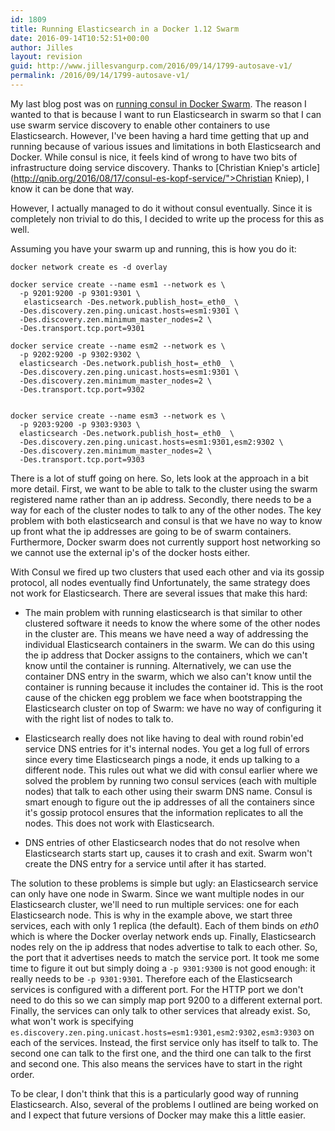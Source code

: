 ```yaml
---
id: 1809
title: Running Elasticsearch in a Docker 1.12 Swarm
date: 2016-09-14T10:52:51+00:00
author: Jilles
layout: revision
guid: http://www.jillesvangurp.com/2016/09/14/1799-autosave-v1/
permalink: /2016/09/14/1799-autosave-v1/
---
```

My last blog post was on <a href="http://www.jillesvangurp.com/2016/08/26/running-consul-in-a-docker-swarm-with-docker-1-12/">running consul in Docker Swarm</a>. The reason I wanted to that is because I want to run Elasticsearch in swarm so that I can use swarm service discovery to enable other containers to use Elasticsearch. However, I've been having a hard time getting that up and running because of various issues and limitations in both Elasticsearch and Docker. While consul is nice, it feels kind of wrong to have two bits of infrastructure doing service discovery. Thanks to [Christian Kniep's article](http://qnib.org/2016/08/17/consul-es-kopf-service/">Christian Kniep), I know it can be done that way.

However, I actually managed to do it without consul eventually. Since it is completely non trivial to do this, I decided to write up the process for this as well.

Assuming you have your swarm up and running, this is how you do it:

<pre><code>docker network create es -d overlay

docker service create --name esm1 --network es \
  -p 9201:9200 -p 9301:9301 \
   elasticsearch -Des.network.publish_host=_eth0_ \
  -Des.discovery.zen.ping.unicast.hosts=esm1:9301 \
  -Des.discovery.zen.minimum_master_nodes=2 \
  -Des.transport.tcp.port=9301

docker service create --name esm2 --network es \
  -p 9202:9200 -p 9302:9302 \
  elasticsearch -Des.network.publish_host=_eth0_ \
  -Des.discovery.zen.ping.unicast.hosts=esm1:9301 \
  -Des.discovery.zen.minimum_master_nodes=2 \
  -Des.transport.tcp.port=9302


docker service create --name esm3 --network es \
  -p 9203:9200 -p 9303:9303 \
  elasticsearch -Des.network.publish_host=_eth0_ \
  -Des.discovery.zen.ping.unicast.hosts=esm1:9301,esm2:9302 \
  -Des.discovery.zen.minimum_master_nodes=2 \
  -Des.transport.tcp.port=9303
</code></pre>

There is a lot of stuff going on here. So, lets look at the approach in a bit more detail. First, we want to be able to talk to the cluster using the swarm registered name rather than an ip address. Secondly, there needs to be a way for each of the cluster nodes to talk to any of the other nodes. The key problem with both elasticsearch and consul is that we have no way to know up front what the ip addresses are going to be of swarm containers. Furthermore, Docker swarm does not currently support host networking so we cannot use the external ip's of the docker hosts either.

With Consul we fired up two clusters that used each other and via its gossip protocol, all nodes eventually find 
Unfortunately, the same strategy does not work for Elasticsearch. There are several issues that make this hard:

<ul>
<li>The main problem with running elasticsearch is that similar to other clustered software it needs to know the where some of the other nodes in the cluster are. This means we have need a way of addressing the individual Elasticsearch containers in the swarm. We can do this using the ip address that Docker assigns to the containers, which we can't know until the container is running. Alternatively, we can use the container DNS entry in the swarm, which we also can't know until the container is running because it includes the container id. This is the root cause of the chicken egg problem we face when bootstrapping the Elasticsearch cluster on top of Swarm: we have no way of configuring it with the right list of nodes to talk to.</p></li>
<li><p>Elasticsearch really does not like having to deal with round robin'ed service DNS entries for it's internal nodes. You get a log full of errors since every time Elasticsearch pings a node, it ends up talking to a different node. This rules out what we did with consul earlier where we solved the problem by running two consul services (each with multiple nodes) that talk to each other using their swarm DNS name. Consul is smart enough to figure out the ip addresses of all the containers since it's gossip protocol ensures that the information replicates to all the nodes. This does not work with Elasticsearch.</p></li>
<li><p>DNS entries of other Elasticsearch nodes that do not resolve when Elasticsearch starts start up, causes it to crash and exit. Swarm won't create the DNS entry for a service until after it has started.</p></li>
</ul>

<p>The solution to these problems is simple but ugly: an Elasticsearch service can only have one node in Swarm. Since we want multiple nodes in our Elasticsearch cluster, we'll need to run multiple services: one for each Elasticsearch node. This is why in the example above, we start three services, each with only 1 replica (the default). Each of them binds on <em>eth0</em> which is where the Docker overlay network ends up. Finally, Elasticsearch nodes rely on the ip address that nodes advertise to talk to each other. So, the port that it advertises needs to match the service port. It took me some time to figure it out but simply doing a <code>-p 9301:9300</code> is not good enough: it really needs to be <code>-p 9301:9301</code>. Therefore each of the Elasticsearch services is configured with a different port. For the HTTP port we don't need to do this so we can simply map port 9200 to a different external port. Finally, the services can only talk to other services that already exist. So, what won't work is specifying <code>es.discovery.zen.ping.unicast.hosts=esm1:9301,esm2:9302,esm3:9303</code> on each of the services. Instead, the first service only has itself to talk to. The second one can talk to the first one, and the third one can talk to the first and second one. This also means the services have to start in the right order.

To be clear, I don't think that this is a particularly good way of running Elasticsearch. Also, several of the problems I outlined are being worked on and I expect that future versions of Docker may make this a little easier.